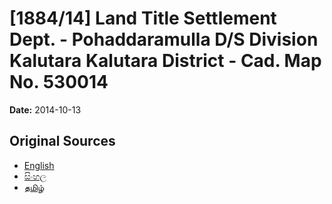 # [1884/14] Land Title Settlement Dept. - Pohaddaramulla D/S Division Kalutara Kalutara District - Cad. Map No. 530014

**Date:** 2014-10-13

## Original Sources

- [English](https://documents.gov.lk/view/extra-gazettes/2014/10/1884-14_E.pdf)
- [සිංහල](https://documents.gov.lk/view/extra-gazettes/2014/10/1884-14_S.pdf)
- [தமிழ்](https://documents.gov.lk/view/extra-gazettes/2014/10/1884-14_T.pdf)
